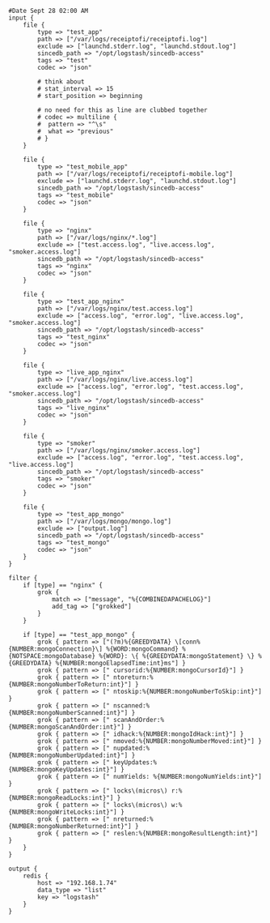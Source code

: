     #Date Sept 28 02:00 AM
    input {
        file {
            type => "test_app"
            path => ["/var/logs/receiptofi/receiptofi.log"]
            exclude => ["launchd.stderr.log", "launchd.stdout.log"]
            sincedb_path => "/opt/logstash/sincedb-access"
            tags => "test"
            codec => "json"

            # think about
            # stat_interval => 15
            # start_position => beginning

            # no need for this as line are clubbed together
            # codec => multiline {
            #  pattern => "^\s"
            #  what => "previous"
            # }
        }

        file {
            type => "test_mobile_app"
            path => ["/var/logs/receiptofi/receiptofi-mobile.log"]
            exclude => ["launchd.stderr.log", "launchd.stdout.log"]
            sincedb_path => "/opt/logstash/sincedb-access"
            tags => "test_mobile"
            codec => "json"
        }

        file {
            type => "nginx"
            path => ["/var/logs/nginx/*.log"]
            exclude => ["test.access.log", "live.access.log", "smoker.access.log"]
            sincedb_path => "/opt/logstash/sincedb-access"
            tags => "nginx"
            codec => "json"
        }

        file {
            type => "test_app_nginx"
            path => ["/var/logs/nginx/test.access.log"]
            exclude => ["access.log", "error.log", "live.access.log", "smoker.access.log"]
            sincedb_path => "/opt/logstash/sincedb-access"
            tags => "test_nginx"
            codec => "json"
        }

        file {
            type => "live_app_nginx"
            path => ["/var/logs/nginx/live.access.log"]
            exclude => ["access.log", "error.log", "test.access.log", "smoker.access.log"]
            sincedb_path => "/opt/logstash/sincedb-access"
            tags => "live_nginx"
            codec => "json"
        }

        file {
            type => "smoker"
            path => ["/var/logs/nginx/smoker.access.log"]
            exclude => ["access.log", "error.log", "test.access.log", "live.access.log"]
            sincedb_path => "/opt/logstash/sincedb-access"
            tags => "smoker"
            codec => "json"
        }

        file {
            type => "test_app_mongo"
            path => ["/var/logs/mongo/mongo.log"]
            exclude => ["output.log"]
            sincedb_path => "/opt/logstash/sincedb-access"
            tags => "test_mongo"
            codec => "json"
        }
    }

    filter {
        if [type] == "nginx" {
            grok {
                match => ["message", "%{COMBINEDAPACHELOG}"]
                add_tag => ["grokked"]
            }
        }

        if [type] == "test_app_mongo" {
            grok { pattern => ["(?m)%{GREEDYDATA} \[conn%{NUMBER:mongoConnection}\] %{WORD:mongoCommand} %{NOTSPACE:mongoDatabase} %{WORD}: \{ %{GREEDYDATA:mongoStatement} \} %{GREEDYDATA} %{NUMBER:mongoElapsedTime:int}ms"] }
            grok { pattern => [" cursorid:%{NUMBER:mongoCursorId}"] }
            grok { pattern => [" ntoreturn:%{NUMBER:mongoNumberToReturn:int}"] }
            grok { pattern => [" ntoskip:%{NUMBER:mongoNumberToSkip:int}"] }
            grok { pattern => [" nscanned:%{NUMBER:mongoNumberScanned:int}"] }
            grok { pattern => [" scanAndOrder:%{NUMBER:mongoScanAndOrder:int}"] }
            grok { pattern => [" idhack:%{NUMBER:mongoIdHack:int}"] }
            grok { pattern => [" nmoved:%{NUMBER:mongoNumberMoved:int}"] }
            grok { pattern => [" nupdated:%{NUMBER:mongoNumberUpdated:int}"] }
            grok { pattern => [" keyUpdates:%{NUMBER:mongoKeyUpdates:int}"] }
            grok { pattern => [" numYields: %{NUMBER:mongoNumYields:int}"] }
            grok { pattern => [" locks\(micros\) r:%{NUMBER:mongoReadLocks:int}"] }
            grok { pattern => [" locks\(micros\) w:%{NUMBER:mongoWriteLocks:int}"] }
            grok { pattern => [" nreturned:%{NUMBER:mongoNumberReturned:int}"] }
            grok { pattern => [" reslen:%{NUMBER:mongoResultLength:int}"] }
        }
    }

    output {
        redis {
            host => "192.168.1.74"
            data_type => "list"
            key => "logstash"
        }
    }
